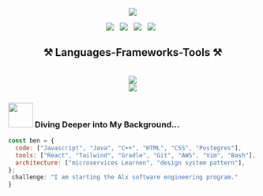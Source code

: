 <p align="center">
<img src="https://github.com/iambenzaid/iambenzaid/assets/61099744/213b2c64-e359-4114-b98b-441bc100ca82" />
</p>



<p align='center'>
	<a href=""https://www.linkedin.com/in/iambenzaid/"><img src="https://img.shields.io/badge/-iambenzaid-blue?style=flat square&logo=Linkedin&logoColor=white&link=https://www.linkedin.com/in/thaianebraga/"></a>&nbsp;&nbsp;
	<a href="https://twitter.com/iambenzaid/"><img src="https://img.shields.io/twitter/follow/iambenzaid?style=social"></a>&nbsp;&nbsp;
	<a href="https://github.com/iambenzaid/"><img src="https://img.shields.io/github/followers/iambenzaid?label=follow&style=social"></a>&nbsp;&nbsp;
  <a href="https://instagram.com/iambenzaid/"><img src="https://img.shields.io/badge/-iambenzaid-E4405F?style=flat square&logo=instagram&logoColor=white&link=https://www.instagram.com/iambenzaid"></a>&nbsp;&nbsp;
</p> 




<h2 align="center">⚒️ Languages-Frameworks-Tools ⚒️</h2>
<br/>
<div align="center">
    <img src="https://skillicons.dev/icons?i=linux,aws,git,github,c,cpp,java,gradle,postgres" /><br>
    <img src="https://skillicons.dev/icons?i=html,css,javascript,tailwind,react,vscode,idea,visualstudio,vim,bash,postman" />
</div>



### <img src="https://media.giphy.com/media/v1.Y2lkPTc5MGI3NjExaXoyaGk2b3dzNjB3eGY3ZDY1ODc3djExb3h5ZzFrOGQwZ3Vsa3F6MyZlcD12MV9pbnRlcm5hbF9naWZfYnlfaWQmY3Q9cw/LFWp5iZzSAdU8arl7h/giphy.gif" width="50"> Diving Deeper into My Background...

```javascript
const ben = {
  code: ["Javascript", "Java", "C++", "HTML", "CSS", "Postegres"],
  tools: ["React", "Tailwind", "Gradle", "Git", "AWS", "Vim", "Bash"],
  architecture: ["microservices Learnen", "design system pattern"],
};
 challenge: "I am starting the Alx software engineering program."
}
```
